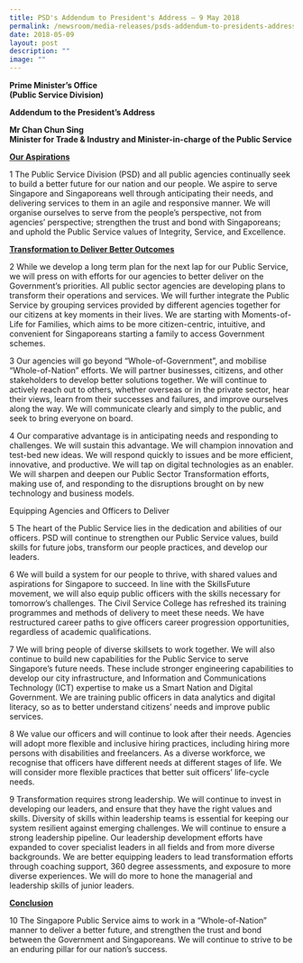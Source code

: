 ```yaml
---
title: PSD's Addendum to President's Address – 9 May 2018
permalink: /newsroom/media-releases/psds-addendum-to-presidents-address-9-may-2018/
date: 2018-05-09
layout: post
description: ""
image: ""
---
```

**Prime Minister’s Office&nbsp;  
(Public Service Division)** 
  
**Addendum to the President’s Address**
  
**Mr Chan Chun Sing  
Minister for Trade &amp; Industry and Minister-in-charge of the Public Service**
  
<u>**Our Aspirations**</u>  
  
1 The Public Service Division (PSD) and all public agencies continually seek to build a better future for our nation and our people. We aspire to serve Singapore and Singaporeans well through anticipating their needs, and delivering services to them in an agile and responsive manner. We will organise ourselves to serve from the people’s perspective, not from agencies’ perspective; strengthen the trust and bond with Singaporeans; and uphold the Public Service values of Integrity, Service, and Excellence.  
  
<u>**Transformation to Deliver Better Outcomes**</u>
  
2 While we develop a long term plan for the next lap for our Public Service, we will press on with efforts for our agencies to better deliver on the Government’s priorities. All public sector agencies are developing plans to transform their operations and services. We will further integrate the Public Service by grouping services provided by different agencies together for our citizens at key moments in their lives. We are starting with Moments-of-Life for Families, which aims to be more citizen-centric, intuitive, and convenient for Singaporeans starting a family to access Government schemes.  
  
3 Our agencies will go beyond “Whole-of-Government”, and mobilise “Whole-of-Nation” efforts. We will partner businesses, citizens, and other stakeholders to develop better solutions together. We will continue to actively reach out to others, whether overseas or in the private sector, hear their views, learn from their successes and failures, and improve ourselves along the way. We will communicate clearly and simply to the public, and seek to bring everyone on board.  
  
4 Our comparative advantage is in anticipating needs and responding to challenges. We will sustain this advantage. We will champion innovation and test-bed new ideas. We will respond quickly to issues and be more efficient, innovative, and productive. We will tap on digital technologies as an enabler. We will sharpen and deepen our Public Sector Transformation efforts, making use of, and responding to the disruptions brought on by new technology and business models.  
  
Equipping Agencies and Officers to Deliver  
  
5 The heart of the Public Service lies in the dedication and abilities of our officers. PSD will continue to strengthen our Public Service values, build skills for future jobs, transform our people practices, and develop our leaders.  
  
6 We will build a system for our people to thrive, with shared values and aspirations for Singapore to succeed. In line with the SkillsFuture movement, we will also equip public officers with the skills necessary for tomorrow’s challenges. The Civil Service College has refreshed its training programmes and methods of delivery to meet these needs. We have restructured career paths to give officers career progression opportunities, regardless of academic qualifications.  
  
7 We will bring people of diverse skillsets to work together. We will also continue to build new capabilities for the Public Service to serve Singapore’s future needs. These include stronger engineering capabilities to develop our city infrastructure, and Information and Communications Technology (ICT) expertise to make us a Smart Nation and Digital Government. We are training public officers in data analytics and digital literacy, so as to better understand citizens’ needs and improve public services.  
  
8 We value our officers and will continue to look after their needs. Agencies will adopt more flexible and inclusive hiring practices, including hiring more persons with disabilities and freelancers. As a diverse workforce, we recognise that officers have different needs at different stages of life. We will consider more flexible practices that better suit officers’ life-cycle needs.  
  
9 Transformation requires strong leadership. We will continue to invest in developing our leaders, and ensure that they have the right values and skills. Diversity of skills within leadership teams is essential for keeping our system resilient against emerging challenges. We will continue to ensure a strong leadership pipeline. Our leadership development efforts have expanded to cover specialist leaders in all fields and from more diverse backgrounds. We are better equipping leaders to lead transformation efforts through coaching support, 360 degree assessments, and exposure to more diverse experiences. We will do more to hone the managerial and leadership skills of junior leaders.  
  
<u>**Conclusion**</u>  
  
10 The Singapore Public Service aims to work in a “Whole-of-Nation” manner to deliver a better future, and strengthen the trust and bond between the Government and Singaporeans. We will continue to strive to be an enduring pillar for our nation’s success.